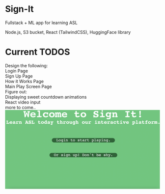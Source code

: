 # Sign-It
Fullstack + ML app for learning ASL


Node.js, S3 bucket, React (TailwindCSS), HuggingFace library

# Current TODOS
Design the following:\
Login Page\
Sign Up Page\
How it Works Page\
Main Play Screen Page\
Figure out:\
Displaying sweet countdown animations\
React video input\
more to come..
![Landing Page](land_page.png)
